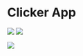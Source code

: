 <h1>Clicker App </h1>
<p>
<img src="Counter1.png width="250" />
<img src="Counter2.png width="250" />
</p>
<p> 
<img src="counter3.png width="250" />
</p>
